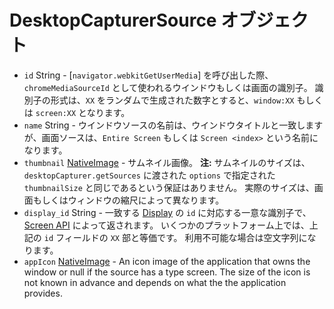 # DesktopCapturerSource オブジェクト

* `id` String - [`navigator.webkitGetUserMedia`] を呼び出した際、`chromeMediaSourceId` として使われるウインドウもしくは画面の識別子。 識別子の形式は、`XX` をランダムで生成された数字とすると、`window:XX` もしくは `screen:XX` となります。
* `name` String - ウインドウソースの名前は、ウインドウタイトルと一致しますが、画面ソースは、`Entire Screen` もしくは `Screen <index>` という名前になります。
* `thumbnail` [NativeImage](../native-image.md) - サムネイル画像。 **注:** サムネイルのサイズは、`desktopCapturer.getSources` に渡された `options` で指定された `thumbnailSize` と同じであるという保証はありません。 実際のサイズは、画面もしくはウィンドウの縮尺によって異なります。
* `display_id` String - 一致する [Display](display.md) の `id` に対応する一意な識別子で、[Screen API](../screen.md) によって返されます。 いくつかのプラットフォーム上では、上記の `id` フィールドの `XX` 部と等価です。 利用不可能な場合は空文字列になります。
* `appIcon` [NativeImage](../native-image.md) - An icon image of the application that owns the window or null if the source has a type screen. The size of the icon is not known in advance and depends on what the the application provides.